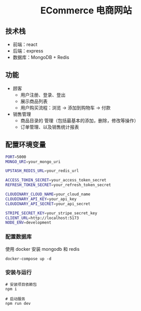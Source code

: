 <h1 align="center">ECommerce 电商网站</h1>

## 技术栈

- 前端：react
- 后端：express
- 数据库：MongoDB + Redis

## 功能

- 顾客
  - 用户注册、登录、登出
  - 展示商品列表
  - 用户购买流程：浏览 -> 添加到购物车 -> 付款
- 销售管理
  - 商品目录的 管理（包括最基本的添加，删除，修改等操作）
  - 订单管理、以及销售统计报表

## 配置环境变量

```bash
PORT=5000
MONGO_URI=your_mongo_uri

UPSTASH_REDIS_URL=your_redis_url

ACCESS_TOKEN_SECRET=your_access_token_secret
REFRESH_TOKEN_SECRET=your_refresh_token_secret

CLOUDINARY_CLOUD_NAME=your_cloud_name
CLOUDINARY_API_KEY=your_api_key
CLOUDINARY_API_SECRET=your_api_secret

STRIPE_SECRET_KEY=your_stripe_secret_key
CLIENT_URL=http://localhost:5173
NODE_ENV=development
```

### 配置数据库

使用 docker 安装 mongodb 和 redis

```shell
docker-compose up -d
```

### 安装与运行

```shell
# 安装项目依赖包
npm i

# 启动服务
npm run dev
```
